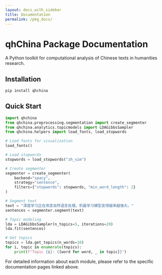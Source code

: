 ```yaml
---
layout: docs_with_sidebar
title: Documentation
permalink: /pkg_docs/
---
```


# qhChina Package Documentation

A Python toolkit for computational analysis of Chinese texts in humanities research.

## Installation

```bash
pip install qhchina
```

## Quick Start

```python
import qhchina
from qhchina.preprocessing.segmentation import create_segmenter
from qhchina.analytics.topicmodels import LDAGibbsSampler
from qhchina.helpers import load_fonts, load_stopwords

# Load fonts for visualization
load_fonts()

# Load stopwords
stopwords = load_stopwords("zh_sim")

# Create segmenter
segmenter = create_segmenter(
    backend="spacy",
    strategy="sentence",
    filters={"stopwords": stopwords, "min_word_length": 2}
)

# Segment text
text = "深度学习正在改变自然语言处理。机器学习模型变得越来越强大。"
sentences = segmenter.segment(text)

# Topic modeling
lda = LDAGibbsSampler(n_topics=5, iterations=20)
lda.fit(sentences)

# Get topics
topics = lda.get_topics(n_words=10)
for i, topic in enumerate(topics):
    print(f"Topic {i}: {[word for word, _ in topic]}")
```

For detailed information about each module, please refer to the specific documentation pages linked above.
